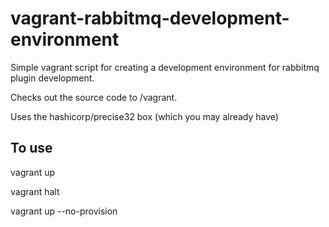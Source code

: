 vagrant-rabbitmq-development-environment
========================================

Simple vagrant script for creating a development environment for rabbitmq plugin development.

Checks out the source code to /vagrant.

Uses the hashicorp/precise32 box (which you may already have)

To use
------


vagrant up



vagrant halt

vagrant up --no-provision

